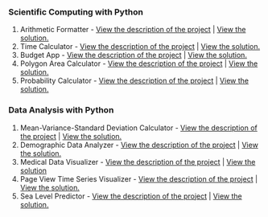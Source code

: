 ### Scientific Computing with Python

1. Arithmetic Formatter - [View the description of the project](https://repl.it/@freeCodeCamp/fcc-arithmetic-arranger#README.md) | [View the solution.](https://github.com/carbasemin/freecodecamp_projects/blob/main/scientific_computing_with_python/arithmetic_arranger.py)
2. Time Calculator - [View the description of the project](https://repl.it/@freeCodeCamp/fcc-time-calculator) | [View the solution.](https://github.com/carbasemin/freecodecamp_projects/blob/main/scientific_computing_with_python/time_calculator.py)
3. Budget App - [View the description of the project](https://repl.it/@freeCodeCamp/fcc-budget-app) | [View the solution.](https://github.com/carbasemin/freecodecamp_projects/blob/main/scientific_computing_with_python/budget.py)
4. Polygon Area Calculator - [View the description of the project](https://repl.it/@freeCodeCamp/fcc-shape-calculator) | [View the solution.](https://github.com/carbasemin/freecodecamp_projects/blob/main/scientific_computing_with_python/shape_calculator.py)
5. Probability Calculator - [View the description of the project](https://repl.it/@freeCodeCamp/fcc-probability-calculator) | [View the solution.](https://github.com/carbasemin/freecodecamp_projects/blob/main/scientific_computing_with_python/prob_calculator.py)

### Data Analysis with Python

1. Mean-Variance-Standard Deviation Calculator - [View the description of the project](https://repl.it/@freeCodeCamp/fcc-mean-var-std) | [View the solution.](https://github.com/carbasemin/freecodecamp_projects/blob/main/data_analysis_with_python/mean_var_std.py)
2. Demographic Data Analyzer - [View the description of the project](https://repl.it/@freeCodeCamp/fcc-demographic-data-analyzer) | [View the solution.](https://github.com/carbasemin/freecodecamp_projects/blob/main/data_analysis_with_python/demographic_data_analyzer.py)
3. Medical Data Visualizer - [View the description of the project](https://repl.it/@freeCodeCamp/fcc-medical-data-visualizer) | [View the solution](https://github.com/carbasemin/freecodecamp_projects/blob/main/data_analysis_with_python/medical_data_visualizer.py)
4. Page View Time Series Visualizer - [View the description of the project](https://repl.it/@freeCodeCamp/fcc-time-series-visualizer) | [View the solution.](https://github.com/carbasemin/freecodecamp_projects/blob/main/data_analysis_with_python/time_series_visualizer.py)
5. Sea Level Predictor - [View the description of the project](https://repl.it/@freeCodeCamp/fcc-sea-level-predictor) | [View the solution.](https://github.com/carbasemin/freecodecamp_projects/blob/main/data_analysis_with_python/sea_level_predictor.py)